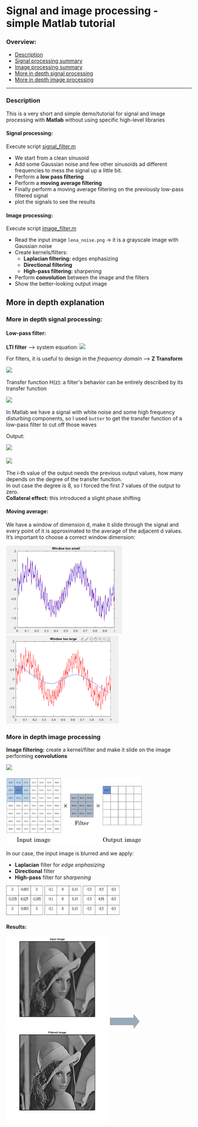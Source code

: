 # Signal and image processing - simple Matlab tutorial

### Overview:
- [Description](#description)
- [Signal processing summary](#signal-processing)
- [Image processing summary](#image-processing)
- [More in depth signal processing](#more-in-depth-signal-processing)
- [More in depth image processing](#more-in-depth-image-processing)
---

### Description
This is a very short and simple demo/tutorial for signal and image processing with **Matlab** without using specific high-level libraries

#### Signal processing:
Execute script [signal_filter.m](signal_filter.m)
- We start from a clean sinusoid
- Add some Gaussian noise and few other sinusoids ad different frequencies to mess the signal up a little bit.
- Perform a **low pass filtering**
- Perform a **moving average filtering**
- Finally perform a moving average filtering on the previously low-pass filtered signal
- plot the signals to see the results

#### Image processing:
Execute script [image_filter.m](image_filter.m)
- Read the input image `lena_noise.png` -> it is a grayscale image with Gaussian noise
- Create kernels/filters:
  - **Laplacian filtering:** edges enphasizing
  - **Directional filtering**
  - **High-pass filtering:** sharpening
- Perform **convolution** between the image and the filters
- Show the better-looking output image

## More in depth explanation
### More in depth signal processing:
#### Low-pass filter:
**LTI filter** --> system equation:
<img src="https://render.githubusercontent.com/render/math?math=\Large \Sigma_{i=0}^n a_i v[k-i] = \Sigma_{i=0}^n b_i u[k-i]"><br>

For filters, it is useful to design in the _frequency domain_ --> **Z Transform**

<img src="https://render.githubusercontent.com/render/math?math=\Large Y(z) = H(z)X(z)">

Transfer function H(z): a filter's behavior can be entirely described by its transfer function

<img src="https://render.githubusercontent.com/render/math?math=\Large H(z) = \frac{b_0%2B\Sigma_{j=1}^n b_j z^{-j}}{a_0%2B\Sigma_{k=1}^m a_k z^{-k}}"><br>

In Matlab we have a signal with white noise and some high frequency disturbing components, so I used `butter` to get the transfer function of a low-pass filter to cut off those waves

Output:

<img src="https://render.githubusercontent.com/render/math?math=\Large \Sigma_{k=0}^m a_k y[i-k] = \Sigma_{j=0}^n b_J x[i-j]"><br><br>
<img src="https://render.githubusercontent.com/render/math?math=\LARGE y[i] = \frac{(\Sigma_{j=0}^n b_j x[i-j])-(\Sigma_{k=1}^m a_k y[i-k])}{a_0}">

The i-th value of the output needs the previous output values, how many depends on the degree of the transfer function.<br>
In out case the degree is 8, so I forced the first 7 values of the output to zero.<br>
**Collateral effect:** this introduced a slight phase shifting

#### Moving average:
We have a window of dimension d, make it slide through the signal and every point of it is 	approximated to the average of the adjacent d values.<br>
It’s important to choose a correct window dimension:<br>
<div>
  <img src="assets/moving_average-too_small_window.png" height=240>
  <img src="assets/moving_average-too_large_window.png" height=240>
</div>

### More in depth image processing
**Image filtering:** create a kernel/filter and make it slide on the image performing **convolutions**

<img src="https://render.githubusercontent.com/render/math?math=\Large g(x,y) = \omega * f(x,y) = \Sigma_{s=-a}^a \Sigma_{t=-b}^b \omega(s,t) f(x-s,y-t)"><br><br>
<img src="assets/convolution.png" height=180>

In our case, the input image is blurred and we apply:
- **Laplacian** filter for _edge enphasizing_
- **Directional** filter
- **High-pass** filter for _sharpening_

<div>
  <img src="assets/laplacian_filter.png" height=80 width=100>
  <img src="assets/directional_filter.png" height=80 width=100>
  <img src="assets/high-pass_filter.png" height=80 width=100>
</div>

#### Results:
<div>
  <img src="assets/starting_image.png" height=250>
  <img src="assets/arrow.png" width=80, height=40>
  <img src="assets/result_image.png" height=250>
</div>
